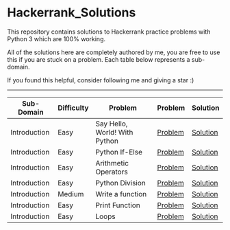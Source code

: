 # Hackerrank_Solutions
This repository contains solutions to Hackerrank practice problems with Python 3 which are 100% working.

All of the solutions here are completely authored by me, you are free to use this if you are stuck on a problem.
Each table below represents a sub-domain.

If you found this helpful, consider following me and giving a star :)

- - - -

Sub-Domain     |   Difficulty   |  Problem                        | Problem                                                                      | Solution
-------------  |   ------------ |  --------                       |  --------                                                                    | --------
Introduction   |  Easy          |  Say Hello, World! With Python  | [Problem](https://www.hackerrank.com/challenges/py-hello-world)              | [Solution](https://github.com/Nithish-Krishna/Hackerrank_Solutions/blob/main/Practice-Python/Introduction/Say%20Hello%20World!%20With%20Python)
Introduction   |  Easy          |  Python If-Else                 | [Problem](https://www.hackerrank.com/challenges/py-if-else)                  | [Solution](https://github.com/Nithish-Krishna/Hackerrank_Solutions/blob/main/Practice-Python/Introduction/Python%20If-Else)
Introduction   |  Easy          |  Arithmetic Operators           | [Problem](https://www.hackerrank.com/challenges/python-arithmetic-operators) | [Solution](https://github.com/Nithish-Krishna/Hackerrank_Solutions/blob/main/Practice-Python/Introduction/Arithmetic%20Operators)
Introduction   |  Easy          |  Python Division                | [Problem](https://www.hackerrank.com/challenges/python-division)             | [Solution](https://github.com/Nithish-Krishna/Hackerrank_Solutions/blob/main/Practice-Python/Introduction/Python%20Division)
Introduction   |  Medium        |  Write a function               | [Problem](https://www.hackerrank.com/challenges/write-a-function)            | [Solution](https://github.com/Nithish-Krishna/Hackerrank_Solutions/blob/main/Practice-Python/Introduction/Write%20a%20function)
Introduction   |  Easy          |  Print Function                 | [Problem](https://www.hackerrank.com/challenges/python-print)                | [Solution](https://github.com/Nithish-Krishna/Hackerrank_Solutions/blob/main/Practice-Python/Introduction/Print%20Function)
Introduction   |  Easy          |  Loops                          | [Problem](https://www.hackerrank.com/challenges/python-loops)                | [Solution](https://github.com/Nithish-Krishna/Hackerrank_Solutions/blob/main/Practice-Python/Introduction/Loops)


